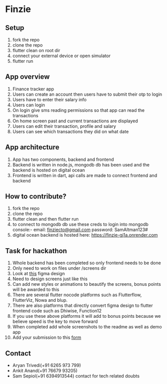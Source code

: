 # Finzie  

## Setup  
1. fork the repo
2. clone the repo
3. flutter clean on root dir
4. connect your external device or open simulator
5. flutter run  
## App overview 
1. Finance tracker app
2. Users can create an account then users have to submit their otp to login
3. Users have to enter their salary info
4. Users can login
5. On login give sms reading permissions so that app can read the transactions
6. On home screen past and current transactions are displayed
7. Users can edit their transaction, profile and salary
8. Users can see which transactions they did on what date

## App architecture
1. App has two components, backend and frontend
2. Backend is written in node.js, mongodb db has been used and the backend is hosted on digital ocean
3. Frontend is written in dart, api calls are made to connect frontend and backend  

## How to contribute?
1. fork the repo
2. clone the repo
3. flutter clean and then flutter run
4. to connect to mongodb db use these creds to login into mongodb console:- email: finziecto@gmail.com password: SamAltman123#
5. digital ocean backend is hosted here: https://finzie-gj1a.onrender.com

## Task for hackathon
1. Whole backend has been completed so only frontend needs to be done
2. Only need to work on files under /screens dir
3. Look at [this](https://www.figma.com/file/nhknxoOvtkg03O6QWBt33B/FINZIE?type=design&node-id=201%3A981&t=ewt3mBQwZ4UfnvTc-1) figma design
4. Need to design screens just like this
5. Can add new styles or animations to beautify the screens, bonus points will be awarded to this
6. There are several flutter nocode platforms such as Flutterflow, FlutterViz, Nowa and blup.
7. There are also platforms that directly convert figma design to flutter frontend code such as Dhiwise, Function12
8. If you use these above platforms it will add to bonus points because we believe speed is the key to move forward
9. When completed add whole screenshots to the readme as well as demo app
10. Add your submission to this [form](https://forms.gle/tGULYAZRo7hVFGAt5)

## Contact
- Aryan Trivedi(+91 6265 973 799)
- Ankit Anand(+91 76679 93205)
- Sam Sepiol(+91 6394913544) contact for tech related doubts
